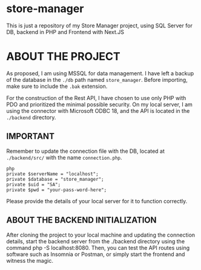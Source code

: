# store-manager
This is just a repository of my Store Manager project, using SQL Server for DB, backend in PHP and Frontend with Next.JS

# ABOUT THE PROJECT

As proposed, I am using MSSQL for data management. I have left a backup of the database in the `./db` path named `store_manager`. Before importing, make sure to include the `.bak` extension.

For the construction of the Rest API, I have chosen to use only PHP with PDO and prioritized the minimal possible security. On my local server, I am using the connector with Microsoft ODBC 18, and the API is located in the `./backend` directory.

## IMPORTANT

Remember to update the connection file with the DB, located at `./backend/src/` with the name `connection.php`.

    php
    private $serverName = "localhost";
    private $database = "store_manager";
    private $uid = "SA";
    private $pwd = "your-pass-word-here";

Please provide the details of your local server for it to function correctly.

## ABOUT THE BACKEND INITIALIZATION

After cloning the project to your local machine and updating the connection details, start the backend server from the ./backend directory using the command php -S localhost:8080. Then, you can test the API routes using software such as Insomnia or Postman, or simply start the frontend and witness the magic.

